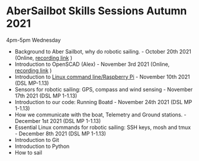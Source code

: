 # AberSailbot Skills Sessions Autumn 2021

4pm-5pm Wednesday

* Background to Aber Sailbot, why do robotic sailing. - October 20th 2021 (Online, [recording link](https://aberystwyth.cloud.panopto.eu/Panopto/Pages/Viewer.aspx?id=d512219f-d4fd-42ee-9002-adc7011f4b3d) ) 
* Introduction to OpenSCAD (Alex) - November 3rd 2021 (Online, [recording link](https://aberystwyth.cloud.panopto.eu/Panopto/Pages/Viewer.aspx?id=28574a56-5998-4282-ad5a-add501640f33) )
* Introduction to [Linux command line/Raspberry Pi](linux) - November 10th 2021 (DSL MP-1.13)
* Sensors for robotic sailing: GPS, compass and wind sensing - November 17th 2021 (DSL MP 1-1.13)
* Introduction to our code: Running Boatd - November 24th 2021 (DSL MP 1-1.13)
* How we communicate with the boat, Telemetry and Ground stations. - December 1st 2021 (DSL MP 1-1.13)
* Essential Linux commands for robotic sailing: SSH keys, mosh and tmux - December 8th 2021 (DSL MP 1-1.13)
* Introduction to Git
* Introduction to Python 
* How to sail 
